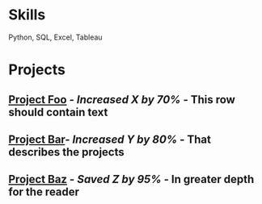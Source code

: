 # Skills
Python, SQL, Excel, Tableau<br>

# Projects
## [Project Foo]('') - _Increased X by 70%_ - This row should contain text<br>

## [Project Bar]('')- _Increased Y by 80%_ - That describes the projects<br>

## [Project Baz]('') - _Saved Z by 95%_ - In greater depth for the reader<br>
